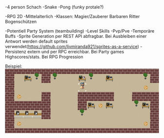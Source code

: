 -4 person Schach
-Snake
-Pong (funky protale?)


-RPG 2D 
-Mittelalterlich
-Klassen:
	Magier/Zauberer
	Barbaren
	Ritter
	Bogenschützen
	
-Potentiell Party System (teambuilding)
-Level Skills
-Pvp/Pve
-Temporäre Buffs
-Sprite Generation per REST API abfragbar.
Bei Ausbleiben einer Antwort werden default sprites verwendet(https://github.com/ljvmiranda921/sprites-as-a-service)
-Persistenz extern und per RPC erreichbar. Bei Party games Highscores/stats. Bei RPG Progression

Beispiel:
![Alt text](image.png)
